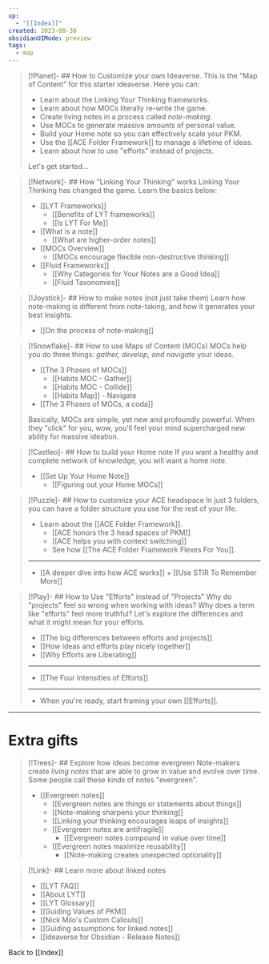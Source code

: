 ```yaml
---
up:
  - "[[Index]]"
created: 2023-08-30
obsidianUIMode: preview
tags:
  - map
---
```


> [!Planet]- ## How to Customize your own Ideaverse.
> This is the "Map of Content" for this starter ideaverse. Here you can:
> 
> - Learn about the Linking Your Thinking frameworks.
> - Learn about how MOCs literally re-write the game.
> - Create living notes in a process called *note-making*.
> - Use MOCs to generate massive amounts of personal value.
> - Build your Home note so you can effectively scale your PKM.
> - Use the [[ACE Folder Framework]] to manage a lifetime of ideas.
> - Learn about how to use "efforts" instead of projects.
> 
> Let's get started...

> [!Network]- ## How "Linking Your Thinking" works
> Linking Your Thinking has changed the game. Learn the basics below:
> - [[LYT Frameworks]]
> 	- [[Benefits of LYT frameworks]]
> 	- [[Is LYT For Me]]
> - [[What is a note]]
> 	- [[What are higher-order notes]]
> - [[MOCs Overview]]
> 	- [[MOCs encourage flexible non-destructive thinking]]
> - [[Fluid Frameworks]]
> 	- [[Why Categories for Your Notes are a Good Idea]]
> 	- [[Fluid Taxonomies]]

> [!Joystick]- ## How to make notes (not just take them)
> Learn how note-making is different from note-taking, and how it generates your best insights.
> 
> - [[On the process of note-making]]

> [!Snowflake]- ## How to use Maps of Content (MOCs)
> MOCs help you do three things: *gather, develop, and navigate* your ideas. 
> 
> - [[The 3 Phases of MOCs]]
> 	- [[Habits MOC - Gather]]
> 	- [[Habits MOC - Collide]]
> 	- [[Habits Map]] - Navigate
> - [[The 3 Phases of MOCs, a coda]]
> 
> Basically, MOCs are simple, yet new and profoundly powerful. When they "click" for you, wow, you'll feel your mind supercharged new ability for massive ideation.

> [!Castleo]- ## How to build your Home note
> If you want a healthy and complete network of knowledge, you will want a home note.
> 
> - [[Set Up Your Home Note]]
> 	- [[Figuring out your Home MOCs]]

> [!Puzzle]- ## How to customize your ACE headspace
> In just 3 folders, you can have a folder structure you use for the rest of your life. 
> 
> - Learn about the [[ACE Folder Framework]].
> 	- [[ACE honors the 3 head spaces of PKM]]
> 	- [[ACE helps you with context switching]]
> 	- See how [[The ACE Folder Framework Flexes For You]].
> - ---
> - [[A deeper dive into how ACE works]] + [[Use STIR To Remember More]]
> 

> [!Play]- ## How to Use "Efforts" instead of "Projects"
> Why do "projects" feel so wrong when working with ideas? Why does a term like "efforts" feel more truthful? Let's explore the differences and what it might mean for your efforts.
> 
> - [[The big differences between efforts and projects]]
> - [[How ideas and efforts play nicely together]]
> - [[Why Efforts are Liberating]]
> - ---
> - [[The Four Intensities of Efforts]]
> - ---
> - When you're ready, start framing your own [[Efforts]].

---

# Extra gifts

> [!Trees]- ## Explore how ideas become evergreen
> Note-makers create *living notes* that are able to grow in value and evolve over time. Some people call these kinds of notes "evergreen".
> 
> - [[Evergreen notes]]
> 	- [[Evergreen notes are things or statements about things]]
> 	- [[Note-making sharpens your thinking]]
> 	- [[Linking your thinking encourages leaps of insights]]
> 	- [[Evergreen notes are antifragile]]
> 		- [[Evergreen notes compound in value over time]]
> 	- [[Evergreen notes maximize reusability]]
> 		- [[Note-making creates unexpected optionality]]

> [!Link]- ## Learn more about linked notes
> - [[LYT FAQ]]  
> - [[About LYT]]
> - [[LYT Glossary]]
> - [[Guiding Values of PKM]]
> - [[Nick Milo's Custom Callouts]]
> - [[Guiding assumptions for linked notes]]
> - [[Ideaverse for Obsidian - Release Notes]]

Back to [[Index]]
